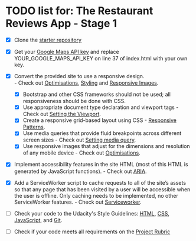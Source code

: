 # TODO list for: The Restaurant Reviews App - Stage 1

- [x] Clone the [starter repository](https://github.com/udacity/mws-restaurant-stage-1)
- [x] Get your [Google Maps API key](https://developers.google.com/maps/documentation/javascript/get-api-key) and replace YOUR_GOOGLE_MAPS_API_KEY on line 37 of index.html with your own key.
- [x] Convert the provided site to use a responsive design.\
        - Check out [Optimisations](https://classroom.udacity.com/nanodegrees/nd001/parts/0a11a6d9-a730-4f9b-ad79-035d1e46c3f3/modules/afa5ca8b-f8dc-4160-83ff-3e5ccc2e1972/lessons/3581758575/concepts/35678795280923), [Styling](https://classroom.udacity.com/nanodegrees/nd001/parts/4942f4d7-a48d-4794-9eb0-404b3ed3cfe1/modules/d91b4314-da9f-45ea-902e-0b1fb5a06c34/lessons/8085130355/concepts/80792807020923) and [Responsive Images](https://classroom.udacity.com/courses/ud882).
    - [x] Bootstrap and other CSS frameworks should not be used; all responsiveness should be done with CSS.
    - [x] Use appropriate document type declaration and viewport tags
            - Check out [Setting the Viewport](https://classroom.udacity.com/nanodegrees/nd001/parts/0a11a6d9-a730-4f9b-ad79-035d1e46c3f3/modules/afa5ca8b-f8dc-4160-83ff-3e5ccc2e1972/lessons/94d40e3d-d0b8-4c04-bc92-036759492d28/concepts/35764085970923#).
    - [x] Create a responsive grid-based layout using CSS
            - [Responsive Patterns](https://classroom.udacity.com/nanodegrees/nd001/parts/0a11a6d9-a730-4f9b-ad79-035d1e46c3f3/modules/afa5ca8b-f8dc-4160-83ff-3e5ccc2e1972/lessons/3561069759/concepts/35501794870923).
    - [x] Use media queries that provide fluid breakpoints across different screen sizes
            - Check out [Setting media query](https://classroom.udacity.com/nanodegrees/nd001/parts/0a11a6d9-a730-4f9b-ad79-035d1e46c3f3/modules/afa5ca8b-f8dc-4160-83ff-3e5ccc2e1972/lessons/e4b4d168-03d7-4d93-b7fb-a6dc1c62a25b/concepts/35709090380923#).
    - [x] Use responsive images that adjust for the dimensions and resolution of any mobile device
            - Check out [Optimisations](https://classroom.udacity.com/nanodegrees/nd001/parts/0a11a6d9-a730-4f9b-ad79-035d1e46c3f3/modules/afa5ca8b-f8dc-4160-83ff-3e5ccc2e1972/lessons/3581758575/concepts/35678795280923).
- [x] Implement accessibility features in the site HTML (most of this HTML is generated by JavaScript functions).
        - Check out [ARIA](https://classroom.udacity.com/nanodegrees/nd001/parts/4942f4d7-a48d-4794-9eb0-404b3ed3cfe1/modules/d91b4314-da9f-45ea-902e-0b1fb5a06c34/lessons/8311490720/concepts/83252336340923).
- [x] Add a ServiceWorker script to cache requests to all of the site’s assets so that any page that has been visited by a user will be accessible when the user is offline. Only caching needs to be implemented, no other ServiceWorker features.
        - Check out [Serviceworker](https://classroom.udacity.com/nanodegrees/nd001/parts/e4e4c31c-2348-4382-826f-caac197d6f5f/modules/83c4bddc-b362-4e71-8fa1-91f30ba57ab0/lessons/6370369679/concepts/63794801310923#).


- [ ] Check your code to the Udacity's Style Guidelines: [HTML](http://udacity.github.io/frontend-nanodegree-styleguide/index.html), [CSS](http://udacity.github.io/frontend-nanodegree-styleguide/css.html), [JavaScript](http://udacity.github.io/frontend-nanodegree-styleguide/javascript.html), and [Git](https://udacity.github.io/git-styleguide/).



- [ ] Check if your code meets all requirements on the [Project Rubric](https://review.udacity.com/#!/rubrics/1090/view)